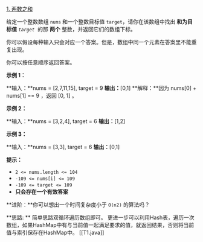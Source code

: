 [1. 两数之和](https://leetcode.cn/problems/two-sum/)

给定一个整数数组 `nums` 和一个整数目标值 `target`，请你在该数组中找出 **和为目标值** _`target`_  的那 **两个** 整数，并返回它们的数组下标。

你可以假设每种输入只会对应一个答案。但是，数组中同一个元素在答案里不能重复出现。

你可以按任意顺序返回答案。

**示例 1：**

**输入：**nums = [2,7,11,15], target = 9
**输出：**[0,1]
**解释：**因为 nums[0] + nums[1] == 9 ，返回 [0, 1] 。

**示例 2：**

**输入：**nums = [3,2,4], target = 6
**输出：**[1,2]

**示例 3：**

**输入：**nums = [3,3], target = 6
**输出：**[0,1]

**提示：**

- `2 <= nums.length <= 104`
- `-109 <= nums[i] <= 109`
- `-109 <= target <= 109`
- **只会存在一个有效答案**

**进阶：**你可以想出一个时间复杂度小于 `O(n2)` 的算法吗？


**思路: **
简单思路双循环遍历数组即可。
更进一步可以利用Hash表，遍历一次数组，如果HashMap中有与当前值一起满足要求的值，就返回结果，否则将当前值与索引保存在HashMap中。
[[T1.java]]  
